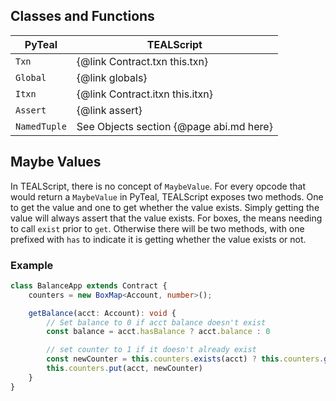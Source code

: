 ## Classes and Functions
| PyTeal       | TEALScript                              |
| ------------ | --------------------------------------- |
| `Txn`        | {@link Contract.txn this.txn}           |
| `Global`     | {@link globals}                         |
| `Itxn`       | {@link Contract.itxn this.itxn}         |
| `Assert`     | {@link assert}                          |
| `NamedTuple` | See Objects section {@page abi.md here} |

## Maybe Values

In TEALScript, there is no concept of `MaybeValue`. For every opcode that would return a `MaybeValue` in PyTeal, TEALScript exposes two methods. One to get the value and one to get whether the value exists. Simply getting the value will always assert that the value exists. For boxes, the means needing to call `exist` prior to `get`. Otherwise there will be two methods, with one prefixed with `has` to indicate it is getting whether the value exists or not.

### Example

```ts
class BalanceApp extends Contract {
    counters = new BoxMap<Account, number>();

    getBalance(acct: Account): void {
        // Set balance to 0 if acct balance doesn't exist
        const balance = acct.hasBalance ? acct.balance : 0

        // set counter to 1 if it doesn't already exist
        const newCounter = this.counters.exists(acct) ? this.counters.get(acct) + 1 : 1
        this.counters.put(acct, newCounter)
    }
}
```